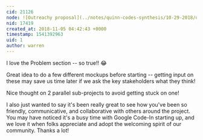 ```yaml
---
cid: 21126
node: ![Outreachy proposal](../notes/quinn-codes-synthesis/10-29-2018/outreachy-proposal)
nid: 17419
created_at: 2018-11-05 04:42:43 +0000
timestamp: 1541392963
uid: 1
author: warren
---
```


I love the Problem section -- so true!! 😂

Great idea to do a few different mockups before starting -- getting input on these may save us time later if we ask the key stakeholders what they think!

Nice thought on 2 parallel sub-projects to avoid getting stuck on one!

I also just wanted to say it's been really great to see how you've been so friendly, communicative, and collaborative with others around the project. You may have noticed it's a busy time with Google Code-In starting up, and we love it when folks appreciate and adopt the welcoming spirit of our community. Thanks a lot!